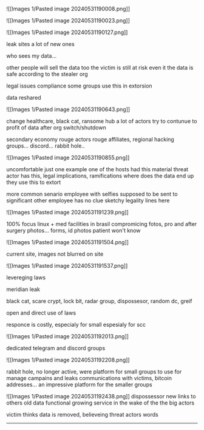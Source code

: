 
![[Images 1/Pasted image 20240531190008.png]]

![[Images 1/Pasted image 20240531190023.png]]

![[Images 1/Pasted image 20240531190127.png]]

leak sites
a lot of new ones

who sees my data...

other people will sell the data too
the victim is still at risk even it the data is safe according to the stealer org

legal issues
compliance
some groups use this in extorsion

data reshared

![[Images 1/Pasted image 20240531190643.png]]

change healthcare, black cat, ransome hub
a lot of actors try to contunue to profit of data after org switch/shutdown

secondary economy
rouge actors
rouge affiliates, regional hacking groups...
discord... rabbit hole..

![[Images 1/Pasted image 20240531190855.png]]

uncomfortable
just one example
one of the hosts had this material
threat actor has this, legal implications, ramifications
where does the data end up
they use this to extort

more common senario
employee with selfies supposed to be sent to significant other
employee has no clue
sketchy legality lines here

![[Images 1/Pasted image 20240531191239.png]]

100% focus linux + med facilities in brasil
compromicing fotos, pro and after surgery photos...
forms, id photos
patient won't know

![[Images 1/Pasted image 20240531191504.png]]

current site, images not blurred on site

![[Images 1/Pasted image 20240531191537.png]]

levereging laws

meridian leak

black cat, scare crypt, lock bit, radar group, dispossesor, random dc, greif

open and direct use of laws

responce is costly, especialy for small
espesialy for scc

![[Images 1/Pasted image 20240531192013.png]]

dedicated telegram and discord groups

![[Images 1/Pasted image 20240531192208.png]]

rabbit hole, no longer active, were platform for small groups to use for manage campains and leaks
communications with victims, bitcoin addresses...
an impressive platform for the smaller groups

![[Images 1/Pasted image 20240531192438.png]]
dispossessor
new links to others old data
functional growing service in the wake of the the big actors

victim thinks data is removed, believeing threat actors words

---









